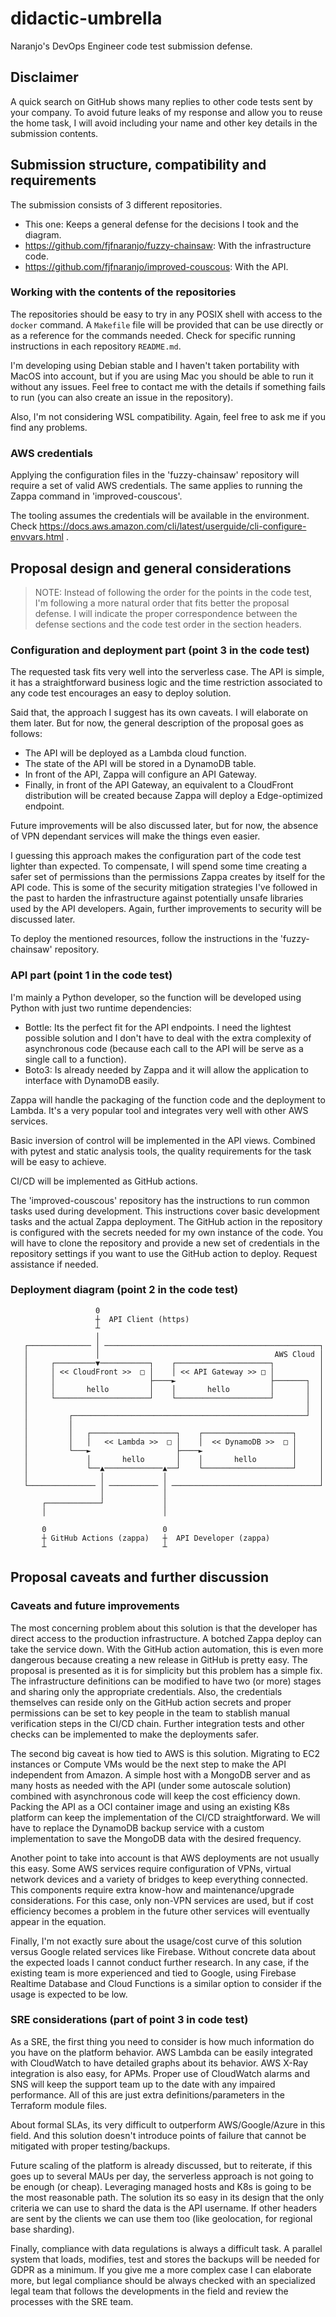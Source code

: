 # didactic-umbrella
Naranjo's DevOps Engineer code test submission defense.

## Disclaimer
A quick search on GitHub shows many replies to other code tests sent by your
company. To avoid future leaks of my response and allow you to reuse the home
task, I will avoid including your name and other key details in the submission
contents.

## Submission structure, compatibility and requirements
The submission consists of 3 different repositories.

* This one: Keeps a general defense for the decisions I took and the diagram.
* https://github.com/fjfnaranjo/fuzzy-chainsaw: With the infrastructure code.
* https://github.com/fjfnaranjo/improved-couscous: With the API.

### Working with the contents of the repositories
The repositories should be easy to try in any POSIX shell with access to the
`docker` command. A `Makefile` file will be provided that can be use directly
or as a reference for the commands needed. Check for specific running
instructions in each repository `README.md`.

I'm developing using Debian stable and I haven't taken portability with MacOS
into account, but if you are using Mac you should be able to run it without any
issues. Feel free to contact me with the details if something fails to run (you
can also create an issue in the repository).

Also, I'm not considering WSL compatibility. Again, feel free to ask me if you
find any problems.

### AWS credentials
Applying the configuration files in the 'fuzzy-chainsaw' repository will
require a set of valid AWS credentials. The same applies to running the Zappa
command in 'improved-couscous'.

The tooling assumes the credentials will be available in the environment. Check
https://docs.aws.amazon.com/cli/latest/userguide/cli-configure-envvars.html .

## Proposal design and general considerations

> NOTE: Instead of following the order for the points in the code test, I'm
> following a more natural order that fits better the proposal defense. I will
> indicate the proper correspondence between the defense sections and the code
> test order in the section headers.

### Configuration and deployment part (point 3 in the code test)
The requested task fits very well into the serverless case. The API is simple,
it has a straightforward business logic and the time restriction associated to
any code test encourages an easy to deploy solution.

Said that, the approach I suggest has its own caveats. I will elaborate on them
later. But for now, the general description of the proposal goes as follows:

* The API will be deployed as a Lambda cloud function.
* The state of the API will be stored in a DynamoDB table.
* In front of the API, Zappa will configure an API Gateway.
* Finally, in front of the API Gateway, an equivalent to a CloudFront
distribution will be created because Zappa will deploy a Edge-optimized
endpoint.

Future improvements will be also discussed later, but for now, the absence of
VPN dependant services will make the things even easier.

I guessing this approach makes the configuration part of the code test lighter
than expected. To compensate, I will spend some time creating a safer set of
permissions than the permissions Zappa creates by itself for the API code. This
is some of the security mitigation strategies I've followed in the past to
harden the infrastructure against potentially unsafe libraries used by the API
developers. Again, further improvements to security will be discussed later.

To deploy the mentioned resources, follow the instructions in the
'fuzzy-chainsaw' repository.

### API part (point 1 in the code test)
I'm mainly a Python developer, so the function will be developed using Python
with just two runtime dependencies:

* Bottle: Its the perfect fit for the API endpoints. I need the lightest
possible solution and I don't have to deal with the extra complexity of
asynchronous code (because each call to the API will be serve as a single call
to a function).
* Boto3: Is already needed by Zappa and it will allow the application to
interface with DynamoDB easily.

Zappa will handle the packaging of the function code and the deployment to
Lambda. It's a very popular tool and integrates very well with other AWS
services.

Basic inversion of control will be implemented in the API views. Combined with
pytest and static analysis tools, the quality requirements for the task will be
easy to achieve.

CI/CD will be implemented as GitHub actions.

The 'improved-couscous' repository has the instructions to run common tasks
used during development. This instructions cover basic development tasks and
the actual Zappa deployment. The GitHub action in the repository is configured
with the secrets needed for my own instance of the code. You will have to clone
the repository and provide a new set of credentials in the repository settings
if you want to use the GitHub action to deploy. Request assistance if needed.

### Deployment diagram (point 2 in the code test)
```
                   0
                   ┼  API Client (https)
                   ┴
                   │
   ┌────────────── │ ────────────────────────────────────────────────┐
   │               │                                       AWS Cloud │
   │     ┌─────────▼───────────┐    ┌─────────────────────┐          │
   │     │ << CloudFront >>  □ │    │ << API Gateway >> □ │          │
   │     │                     ├────►                     ├───────┐  │
   │     │       hello         │    │       hello         │       │  │
   │     └─────────────────────┘    └─────────────────────┘       │  │
   │                                                              │  │
   │         ┌────────────────────────────────────────────────────┘  │
   │         │                                                       │
   │         │   ┌───────────────────┐    ┌────────────────────┐     │
   │         │   │   << Lambda >>  □ │    │  << DynamoDB >>  □ │     │
   │         └───►                   ├────►                    │     │
   │             │       hello       │    │       hello        │     │
   │             └──▲─────────────▲──┘    └────────────────────┘     │
   │                │             │                                  │
   └─────────────── │ ─────────── │ ─────────────────────────────────┘
                    │             │
       ┌────────────┘             │
       │                          │

       0                          0
       ┼ GitHub Actions (zappa)   ┼  API Developer (zappa)
       ┴                          ┴
```

## Proposal caveats and further discussion

### Caveats and future improvements
The most concerning problem about this solution is that the developer has
direct access to the production infrastructure. A botched Zappa deploy can take
the service down. With the GitHub action automation, this is even more
dangerous because creating a new release in GitHub is pretty easy. The proposal
is presented as it is for simplicity but this problem has a simple fix. The
infrastructure definitions can be modified to have two (or more) stages and
sharing only the appropriate credentials. Also, the credentials themselves can
reside only on the GitHub action secrets and proper permissions can be set to
key people in the team to stablish manual verification steps in the CI/CD
chain. Further integration tests and other checks can be implemented to make
the deployments safer.

The second big caveat is how tied to AWS is this solution. Migrating to EC2
instances or Compute VMs would be the next step to make the API independent
from Amazon. A simple host with a MongoDB server and as many hosts as needed
with the API (under some autoscale solution) combined with asynchronous code
will keep the cost efficiency down. Packing the API as a OCI container image
and using an existing K8s platform can keep the implementation of the CI/CD
straightforward. We will have to replace the DynamoDB backup service with a
custom implementation to save the MongoDB data with the desired frequency.

Another point to take into account is that AWS deployments are not usually this
easy. Some AWS services require configuration of VPNs, virtual network devices
and a variety of bridges to keep everything connected. This components require
extra know-how and maintenance/upgrade considerations. For this case, only
non-VPN services are used, but if cost efficiency becomes a problem in the
future other services will eventually appear in the equation.

Finally, I'm not exactly sure about the usage/cost curve of this solution
versus Google related services like Firebase. Without concrete data about the
expected loads I cannot conduct further research. In any case, if the existing
team is more experienced and tied to Google, using Firebase Realtime Database
and Cloud Functions is a similar option to consider if the usage is expected to
be low.

### SRE considerations (part of point 3 in code test)
As a SRE, the first thing you need to consider is how much information do you
have on the platform behavior. AWS Lambda can be easily integrated with
CloudWatch to have detailed graphs about its behavior. AWS X-Ray integration is
also easy, for APMs. Proper use of CloudWatch alarms and SNS will keep the
support team up to the date with any impaired performance. All of this are just
extra definitions/parameters in the Terraform module files.

About formal SLAs, its very difficult to outperform AWS/Google/Azure in this
field. And this solution doesn't introduce points of failure that cannot be
mitigated with proper testing/backups.

Future scaling of the platform is already discussed, but to reiterate, if this
goes up to several MAUs per day, the serverless approach is not going to be
enough (or cheap). Leveraging managed hosts and K8s is going to be the most
reasonable path. The solution its so easy in its design that the only criteria
we can use to shard the data is the API username. If other headers are sent by
the clients we can use them too (like geolocation, for regional base sharding).

Finally, compliance with data regulations is always a difficult task. A
parallel system that loads, modifies, test and stores the backups will be
needed for GDPR as a minimum. If you give me a more complex case I can
elaborate more, but legal compliance should be always checked with an
specialized legal team that follows the developments in the field and review
the processes with the SRE team.
